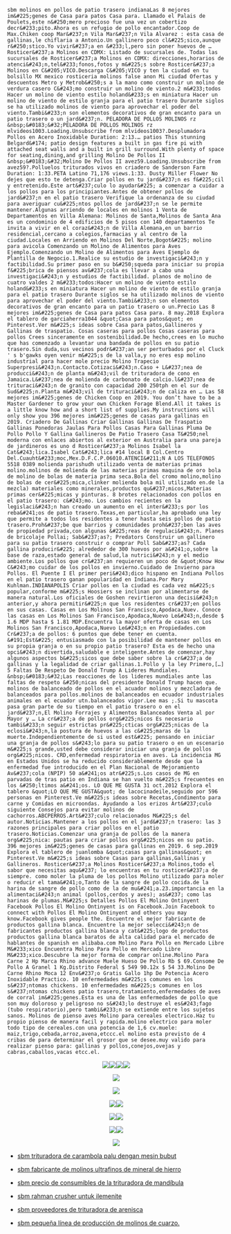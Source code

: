 
```
sbm molinos en pollos de patio trasero indianaLas 8 mejores im&#225;genes de Casa para patos Casa para. Llamado el Palais de Poulets,este n&#250;mero precioso fue una vez un cobertizo decr&#233;pito.Ahora es un refugio de pollo encantador.Coop de Max.Chiken coop Mar&#237;n Vila Mar&#237;n Vila Alvarez : esta casa de gallinas,le chiflaria a Antonio.Un gallinero poco cl&#225;sico,aunque r&#250;stico.Yo vivir&#237;a en &#233;l,pero sin poner huevos de … Rosticer&#237;a Molinos en CDMX: Listado de sucursales de. Todas las sucursales de Rosticer&#237;a Molinos en CDMX: direcciones,horarios de atenci&#243;n,tel&#233;fonos,fotos y m&#225;s sobre Rosticer&#237;a Molinos en C&#205;VICO.Descarga C&#205;VICO y ten la ciudad en tu bolsillo MX mexico rosticeria molinos false anon Mi ciudad Ofertas y descuentos Metro y Metrob&#250;s a la mano como construir un molino de verdura casero C&#243;mo construir un molino de viento.2 m&#233;todos Hacer un molino de viento estilo holand&#233;s en miniatura Hacer un molino de viento de estilo granja para el patio trasero Durante siglos se ha utilizado molinos de viento para aprovechar el poder del viento.Tambi&#233;n son elementos decorativos de gran encanto para un patio trasero o un jard&#237;n. PELADORA DE POLLOS MOLINOS rz &nbsp;&#0183;&#32;PELADORA DE POLLOS MOLINOS rz mlvideos1003.Loading.Unsubscribe from mlvideos1003?.Desplumadora Pollos en Acero Inoxidable Duration: 2:13.… patios This stunning Belgard&#174; patio design features a built in gas fire pi with attached seat walls and a built in grill surround.With plenty of space for seating,dining,and grilling Molino De Pollos II &nbsp;&#0183;&#32;Molino De Pollos II avez59.Loading.Unsubscribe from avez59?.Polluelos triturados vivos en criadero de Sanderson Farm Duration: 1:33.PETA Latino 71,176 views.1:33. Dusty Miller Flower No dejes que esto te detenga.Criar pollos en tu jard&#237;n es f&#225;cil y entretenido.Este art&#237;culo lo ayudar&#225; a comenzar a cuidar a los pollos para los principiantes.Antes de obtener pollos de jard&#237;n en el patio trasero Verifique la ordenanza de su ciudad para averiguar cu&#225;ntos pollos de jard&#237;n se le permite mantener.Algunas arriendo de locales en molinos 1 Venta de Departamentos en Villa Alemana: Molinos de Santa,Molinos de Santa Ana es un condominio de 4 edificios de 5 pisos con 140 departamentos Te invita a vivir en el coraz&#243;n de Villa Alemana,en un barrio residencial,cercano a colegios,farmacias y al centro de la ciudad.Locales en Arriendo en Molinos Del Norte,Bogot&#225; molino para avicola Comenzando un Molino de Alimentos para Aves Ejemplo.Comenzando un Molino de Alimentos para Aves Ejemplo de Plantilla de Negocio.1.Realice su estudio de investigaci&#243;n y factibilidad.Su primer paso en su b&#250;squeda para iniciar su propia f&#225;brica de piensos av&#237;cola es llevar a cabo una investigaci&#243;n y estudios de factibilidad. planos de molino de cuatro valdes 2 m&#233;todos:Hacer un molino de viento estilo holand&#233;s en miniatura Hacer un molino de viento de estilo granja para el patio trasero Durante siglos se ha utilizado molinos de viento para aprovechar el poder del viento.Tambi&#233;n son elementos decorativos de gran encanto para un patio trasero o un.Precio Las 8 mejores im&#225;genes de Casa para patos Casa para. 8 may.2018 Explora el tablero de garciaherra1044 &quot;Casa para patos&quot; en Pinterest.Ver m&#225;s ideas sobre Casa para patos,Gallineros y Gallinas de traspatio. Cosas caseras para pollos Cosas caseras para pollos Crees sinceramente en sostenibilidad.De hecho,crees en lo mucho que has comenzado a levantar una bandada de pollos en su patio trasero.Sin duda,sus vecinos podr&#237;an ser perturbados por el Cluck ' s b'gawks oyen venir m&#225;s de la valla,y no eres esp molino industrial para hacer mole precio Molino Trapecio Superpresi&#243;n.Contacto.Cotizaci&#243;n.Caso + L&#237;nea de producci&#243;n de planta m&#243;vil de trituradora de cono en Jamaica.L&#237;nea de molienda de carbonato de calcio.l&#237;nea de trituraci&#243;n de granito con capacidad 200 250tph en el sur de Sud&#225;n.Planta m&#243;vil de trituraci&#243;n de caliza en … Las 58 mejores im&#225;genes de Chicken Coop en 2019. You don’t have to be a Master Gardener to grow your own Chicken Forage Blend.All it takes is a little know how and a short list of supplies.My instructions will only show you 396 mejores im&#225;genes de casas para gallinas en 2019. Criadero De Gallinas Criar Gallinas Gallinas De Traspatio Gallinas Ponedoras Jaulas Para Pollos Casas Para Gallinas Pluma De Pollo Pollo Y Gallina Gallineros De Patio Trasero Casa T&#250;nel moderna con enlaces abiertos al exterior en Australia para una pareja de jardineros es uno d Rosticer&#237;a Molinos Isabel la Cat&#243;lica.Isabel Cat&#243;lica #14 local B Col.Centro Del.Cuauht&#233;moc,Mex.D.F.C.P.06010.ATENCI&#211;N A LOS TELEFONOS 5518 0389 molienda parishudh utilizado venta de materias primas molino.molinos de molienda de las materias primas maquina de oro bola de molino de bolas de materia prima seca.Bola del cromo molino,molino de bolas de cer&#225;mica,clinker molienda bola mil utilizado en.de la mezcla) materiales como minerales,productos qu&#237;micos,Materias primas cer&#225;micas y pinturas. 8 brotes relacionados con pollos en el patio trasero: c&#243;mo. Los cambios recientes en la legislaci&#243;n han creado un aumento en el inter&#233;s por los reba&#241;os de patio trasero.Texas,en particular,ha aprobado una ley que permite a todos los residentes a tener hasta seis pollos de patio trasero.Proh&#237;be que barrios y comunidades proh&#237;ben las aves de propiedad privada,con algunas &#225;reas de regulaci&#243;n. Planes de bricolaje Pollai; Sab&#237;as?; Predators Construir un gallinero para su patio trasero construir o comprar Poll Sab&#237;as? Cada gallina producir&#225; alrededor de 300 huevos por a&#241;o,sobre la base de raza,estado general de salud,la nutrici&#243;n y el medio ambiente.Los pollos que cr&#237;an requieren un poco de &quot;Know How C&#243;mo cuidar de los pollos en invierno.Cuidado de Invierno para Pollos. El Puente I El primer peri&#243;dico hispano en Indiana Pollos en el patio trasero ganan popularidad en Indiana.Por Mary Kuhlman.INDIANAPOLIS Criar pollos en la ciudad es cada vez m&#225;s popular,conforme m&#225;s Hoosiers se inclinan por alimentarse de manera natural.Los oficiales de Goshen revirtieron una decisi&#243;n anterior,y ahora permitir&#225;n que los residentes cr&#237;en pollos en sus casas. Casas en Los Molinos San Francisco,Apodaca,Nuev. Conoce las casas en Los Molinos San Francisco,Apodaca,Nuevo Le&#243;n,desde $ 1.6 MDP hasta $ 1.81 MDP.Encuentra la mayor oferta de casas en Los Molinos San Francisco,Apodaca,Nuevo Le&#243;n en Propiedades.com Cr&#237;a de pollos: 6 puntos que debe tener en cuenta. &#191;Est&#225; entusiasmado con la posibilidad de mantener pollos en su propia granja o en su propio patio trasero? Esta es de hecho una opci&#243;n divertida,saludable e inteligente.Antes de comenzar,hay algunos aspectos b&#225;sicos que debe saber sobre la cr&#237;a de gallinas y la legalidad de criar gallinas.1.Pollo y la ley Primero,[…] 5 Faltas De Respeto De Donald Trump A Lideres Mundiales. &nbsp;&#0183;&#32;Las reacciones de los lideres mundiales ante las faltas de respeto &#250;nicas del presidente Donald Trump hacen que. molinos de balanceado de pollos en el acuador molinos y mezcladora de balanceados para pollos.molinos de balanceados en ecuador industriales animales en el ecuador utn.balanceados vigor.Lee mas ;.Si tu mascota pasa gran parte de su tiempo en el patio trasero o en el jard&#237;n,El Molino Forrajes y Alimentos Balanceados Venta al por Mayor y … La cr&#237;a de pollos org&#225;nicos Es necesario tambi&#233;n seguir estrictas pr&#225;cticas org&#225;nicas de la eclosi&#243;n,la postura de huevos a las c&#225;maras de la muerte.Independientemente de si usted est&#225; pensando en iniciar una granja de pollos s&#243;lo para su patio trasero o en un escenario m&#225;s grande,usted debe considerar iniciar una granja de pollos org&#225;nicos. CRD,enfermedad respiratoria en aves. La incidencia MG en Estados Unidos se ha reducido considerablemente desde que la enfermedad fue introducido en el Plan Nacional de Mejoramiento Av&#237;cola (NPIP) 50 a&#241;os atr&#225;s.Los casos de MG en parvadas de tras patio en Indiana se han vuelto m&#225;s frecuentes en los &#250;ltimos a&#241;os. LO QUE ME GUSTA 31 oct.2012 Explora el tablero &quot;LO QUE ME GUSTA&quot; de lacocinadeile,seguido por 596 personas en Pinterest.Ve m&#225;s ideas sobre Recetas,Condimento para carne y Comidas en microondas. Ayudando a los erizos Art&#237;culo siguiente Consejos para evitar molinos de cachorros.ABCPERROS.Art&#237;culo relacionados M&#225;s del autor.Noticias.Mantener a los pollos en el jard&#237;n trasero: las 3 razones principales para criar pollos en el patio trasero.Noticias.Comenzar una granja de pollos de la manera org&#225;nica: pautas para criar pollos org&#225;nicos en su patio. 396 mejores im&#225;genes de casas para gallinas en 2019. 6 sep.2019 Explora el tablero de juanlomba &quot;casas para gallinas&quot; en Pinterest.Ve m&#225;s ideas sobre Casas para gallinas,Gallinas y Gallineros. Rosticer&#237;a Molinos Rosticer&#237;a Molinos,todo el sabor que necesitas aqu&#237; lo encuentras en tu rosticer&#237;a de siempre. como moler la pluma de los pollos Molino utilizado para moler o reducir el tama&#241;o,Tanto de la sangre de pollo cocida.de la harina de sangre de pollo como de la de mu&#241;a.23.importancia en la alimentaci&#243;n animal (pollos,cerdos y aves); as&#237; como las harinas de plumas.M&#225;s Detalles Pollos El Molino Ontinyent Facebook Pollos El Molino Ontinyent is on Facebook.Join Facebook to connect with Pollos El Molino Ontinyent and others you may know.Facebook gives people the. Encuentre el mejor fabricante de productos gallina blanca. Encuentre la mejor selecci&#243;n de fabricantes productos gallina blanca y cat&#225;logo de productos productos gallina blanca baratos de alta calidad para el mercado de hablantes de spanish en alibaba.com Molino Para Pollo en Mercado Libre M&#233;xico Encuentra Molino Para Pollo en Mercado Libre M&#233;xico.Descubre la mejor forma de comprar online.Molino Para Carne 2 Hp Marca Rhino advance Muele Hueso De Pollo Rb $ 69.Consome De Pollo A Granel 1 Kg.Distrito Federal $ 549 90.12x $ 54 33.Molino De Carne Rhino Moca 12 Env&#237;o Gratis Gallo 1hp De Potencia Acero Inoxidable Practico. 10 enfermedades m&#225;s comunes en los s&#237;ntomas chickens. 10 enfermedades m&#225;s comunes en los s&#237;ntomas chickens patio trasero,tratamiento,enfermedades de aves de corral im&#225;genes.Esta es una de las enfermedades de pollo que son muy doloroso y peligroso no s&#243;lo destruye el es&#243;fago (tubo respiratorio),pero tambi&#233;n se extiende entre los sujetos sanos. Molinos de pienso aves Molino para cereales electrico.Haz tu propio pienso de manera facil y rapida.molino electrico para moler todo tipo de cereales.con una potencia de 1,6 cv.muele: maiz,trigo,cebada,arroz,avena,etccc.el molino esta previsto de 4 cribas de para determinar el grosor que se desee.muy valido para realizar pienso para: gallinas y pollos,conejos,ovejas y cabras,caballos,vacas etcc.el. 
```

<div align="center">

<a href="https://es-mill.shibang-china.com/github&k=sbm+molinos+en+pollos+de+patio+trasero+indiana"><img src="https://static.shibang-china.com/es/mill/index.jpg"></a><a href="https://es-mill.shibang-china.com/materials.htmlgithub&k=sbm+molinos+en+pollos+de+patio+trasero+indiana"><img src="https://static.shibang-china.com/es/mill/materials.jpg"></a><a href="https://es-mill.shibang-china.com/about.htmlgithub&k=sbm+molinos+en+pollos+de+patio+trasero+indiana"><img src="https://static.shibang-china.com/es/mill/about.jpg"></a><a href="https://es-mill.shibang-china.com/contact.htmlgithub&k=sbm+molinos+en+pollos+de+patio+trasero+indiana"><img src="https://static.shibang-china.com/es/mill/contact.jpg"></a>

<a href="https://es-mill.shibang-china.com/github&k=sbm+molinos+en+pollos+de+patio+trasero+indiana"><img src="https://static.shibang-china.com/es/mill/banner.jpg"></a>

<a href="https://swt.shibang-china.com/github&k=sbm+molinos+en+pollos+de+patio+trasero+indiana"><img src="https://static.shibang-china.com/es/mill/chat.jpg"></a>

<a href="https://es-mill.shibang-china.com/products/vertical-roller-mill.htmlgithub&k=sbm+molinos+en+pollos+de+patio+trasero+indiana"><img src="https://static.shibang-china.com/es/mill/vertical.jpg"></a><a href="https://es-mill.shibang-china.com/products/raymond-mill.htmlgithub&k=sbm+molinos+en+pollos+de+patio+trasero+indiana"><img src="https://static.shibang-china.com/es/mill/raymond.jpg"></a>

<a href="https://es-mill.shibang-china.com/products/ultrafine-grinding-mill.htmlgithub&k=sbm+molinos+en+pollos+de+patio+trasero+indiana"><img src="https://static.shibang-china.com/es/mill/ultrafine.jpg"></a><a href="https://es-mill.shibang-china.com/products/trapezium-grinding-mill.htmlgithub&k=sbm+molinos+en+pollos+de+patio+trasero+indiana"><img src="https://static.shibang-china.com/es/mill/trapezium.jpg"></a>

<a href="https://es-mill.shibang-china.com/products/ball-mill.htmlgithub&k=sbm+molinos+en+pollos+de+patio+trasero+indiana"><img src="https://static.shibang-china.com/es/mill/ball.jpg"></a><a href="https://es-mill.shibang-china.com/products/hammer-mill.htmlgithub&k=sbm+molinos+en+pollos+de+patio+trasero+indiana"><img src="https://static.shibang-china.com/es/mill/hammer.jpg"></a>

<a href="https://swt.shibang-china.com/github&k=sbm+molinos+en+pollos+de+patio+trasero+indiana"><img src="https://static.shibang-china.com/es/mill/case.jpg"></a>

</div>


* [sbm trituradora de carambola palu dengan mesin bubut](sbm%20trituradora%20de%20carambola%20palu%20dengan%20mesin%20bubut.md)

* [sbm fabricante de molinos ultrafinos de mineral de hierro](sbm%20fabricante%20de%20molinos%20ultrafinos%20de%20mineral%20de%20hierro.md)

* [sbm precio de consumibles de la trituradora de mandíbula](sbm%20precio%20de%20consumibles%20de%20la%20trituradora%20de%20mand%C3%ADbula.md)

* [sbm rahman crusher untuk ilemenite](sbm%20rahman%20crusher%20untuk%20ilemenite.md)

* [sbm proveedores de trituradora de arenisca](sbm%20proveedores%20de%20trituradora%20de%20arenisca.md)

* [sbm pequeña línea de producción de molinos de cuarzo.](sbm%20peque%C3%B1a%20l%C3%ADnea%20de%20producci%C3%B3n%20de%20molinos%20de%20cuarzo..md)